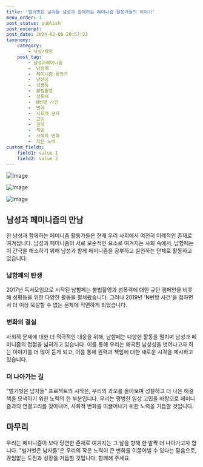 ```yaml
---
title: '벌거벗은 남자들 남성과 함께하는 페미니즘 활동가들의 이야기'
menu_order: 1
post_status: publish
post_excerpt: 
post_date: 2024-02-09 20:57:23
taxonomy:
    category:
        - 사설/칼럼
    post_tag:
        - 남성과페미니즘
        -  남함페
        -  페미니즘 활동가
        -  남성성
        -  성평등
        -  불법촬영
        -  성폭력
        -  N번방 사건
        -  변화
        -  사회적 문제
        -  고민
        -  권력
        -  책임
        -  사회적 변화
        -  작은 노력
custom_fields:
    field1: value 1
    field2: value 2
---
```


![Image](https://imgnews.pstatic.net/image/310/2024/02/09/0000114251_001_20240209092801372.jpg?type=w647)

![Image](https://imgnews.pstatic.net/image/310/2024/02/09/0000114251_003_20240209092801444.jpg?type=w647)

![Image](https://imgnews.pstatic.net/image/310/2024/02/09/0000114251_002_20240209092801409.jpg?type=w647)

## 남성과 페미니즘의 만남
한 남성과 함께하는 페미니즘 활동가들은 현재 우리 사회에서 여전히 이례적인 존재로 여겨집니다. 남성과 페미니즘이 서로 모순적인 요소로 여겨지는 사회 속에서, 남함페는 이 간극을 해소하기 위해 남성과 함께 페미니즘을 공부하고 실천하는 단체로 활동하고 있습니다.
### 남함페의 탄생
2017년 독서모임으로 시작된 남함페는 불법촬영과 성폭력에 대한 규탄 캠페인을 비롯해 성평등을 위한 다양한 활동을 펼쳐왔습니다. 그러나 2019년 'N번방 사건'을 접하면서 더 이상 묵살할 수 없는 문제에 직면하게 되었습니다.
### 변화의 결실
사회적 문제에 대한 더 적극적인 대응을 위해, 남함페는 다양한 활동을 펼치며 남성과 페미니즘의 접점을 넓혀가고 있습니다. 이를 통해 우리는 왜곡된 남성성을 벗어나고자 하는 이야기를 더 많이 듣게 되고, 이를 통해 권력과 책임에 대한 새로운 시각을 제시하고 있습니다.
### 더 나아가는 길
"벌거벗은 남자들" 프로젝트의 시작은, 우리의 과오를 돌아보며 성찰하고 더 나은 해결책을 모색하기 위한 노력의 한 부분입니다. 우리는 평범한 일상 고민을 바탕으로 페미니즘과의 연결고리를 찾아내어, 사회적 변화를 이끌어내기 위한 노력을 거듭할 것입니다.
## 마무리
우리는 페미니즘이 보다 당연한 존재로 여겨지는 그 날을 향해 한 발짝 더 나아가고자 합니다. "벌거벗은 남자들"은 우리의 작은 노력이 큰 변화를 이끌어낼 수 있다는 믿음으로, 끊임없는 도전과 성장을 거듭할 것입니다. 함께해 주세요.
